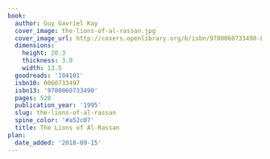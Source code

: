```yaml
---
book:
  author: Guy Gavriel Kay
  cover_image: the-lions-of-al-rassan.jpg
  cover_image_url: http://covers.openlibrary.org/b/isbn/9780060733490-L.jpg
  dimensions:
    height: 20.3
    thickness: 3.0
    width: 13.5
  goodreads: '104101'
  isbn10: 0060733497
  isbn13: '9780060733490'
  pages: 528
  publication_year: '1995'
  slug: the-lions-of-al-rassan
  spine_color: '#a52c07'
  title: The Lions of Al-Rassan
plan:
  date_added: '2018-09-15'
---
```

